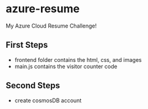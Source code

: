 # azure-resume
My Azure Cloud Resume Challenge!


## First Steps

- frontend folder contains the html, css, and images
- main.js contains the visitor counter code

## Second Steps
- create cosmosDB account
